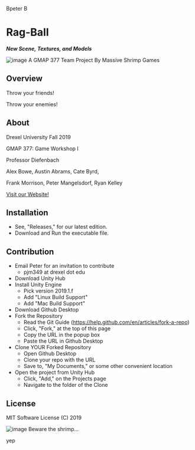 Bpeter
B
# Rag-Ball





***New Scene, Textures, and Models***

![image](https://drive.google.com/uc?export=view&id=1oIxbxCgxm0TAaw3DIaL684eTKgDVSbcQ)
A GMAP 377 Team Project By Massive Shrimp Games


## Overview
Throw your friends!

Throw your enemies!


## About
Drexel University Fall 2019

GMAP 377: Game Workshop I

Professor Diefenbach

Alex Bowe, Austin Abrams, Cate Byrd,

Frank Morrison, Peter Mangelsdorf, Ryan Kelley

[Visit our Website!](https://massiveshrimpgames.wordpress.com/)


## Installation
 - See, "Releases," for our latest edition.
 - Download and Run the executable file.


## Contribution
 - Email Peter for an invitation to contribute
    - pjm349 at drexel dot edu
 - Download Unity Hub
 - Install Unity Engine
    - Pick version 2019.1.f
	- Add "Linux Build Support"
	- Add "Mac Build Support"
 - Download Github Desktop
 - Fork the Repository
    - Read the Git Guide (https://help.github.com/en/articles/fork-a-repo)
    - Click, "Fork," at the top of this page
    - Copy the URL in the popup box
    - Paste the URL in Github Desktop
 - Clone YOUR Forked Repository
    - Open Github Desktop
    - Clone your repo with the URL
    - Save to, "My Documents," or some other convenient location
 - Open the project from Unity Hub
    - Click, "Add," on the Projects page
    - Navigate to the folder of the Clone


## License
MIT Software License (C) 2019


![image](https://drive.google.com/uc?export=view&id=16lsOjNKFDT_Mbfg_prSVg-_OC5hIt2WE)
Beware the shrimp...


yep
